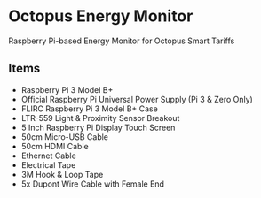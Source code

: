 # Octopus Energy Monitor
Raspberry Pi-based Energy Monitor for Octopus Smart Tariffs

## Items
* Raspberry Pi 3 Model B+
* Official Raspberry Pi Universal Power Supply (Pi 3 & Zero Only)
* FLIRC Raspberry Pi 3 Model B+ Case
* LTR-559 Light & Proximity Sensor Breakout
* 5 Inch Raspberry Pi Display Touch Screen
* 50cm Micro-USB Cable
* 50cm HDMI Cable
* Ethernet Cable
* Electrical Tape
* 3M Hook & Loop Tape
* 5x Dupont Wire Cable with Female End
